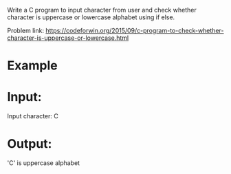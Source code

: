 Write a C program to input character from user and check whether character is uppercase or lowercase alphabet using if else.

Problem link: https://codeforwin.org/2015/09/c-program-to-check-whether-character-is-uppercase-or-lowercase.html
# Example
# Input:
Input character: C
# Output:
'C' is uppercase alphabet
